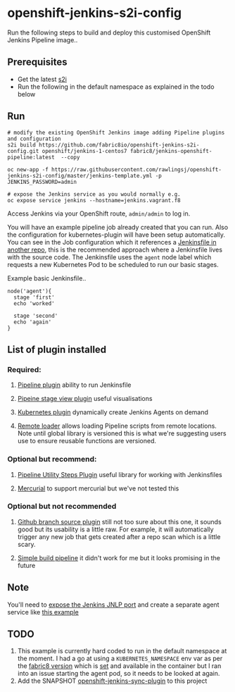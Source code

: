 # openshift-jenkins-s2i-config

Run the following steps to build and deploy this customised OpenShift Jenkins Pipeline image..

## Prerequisites
  - Get the latest [s2i](https://github.com/openshift/source-to-image/releases)
  - Run the following in the default namespace as explained in the todo below

## Run

    # modify the existing OpenShift Jenkins image adding Pipeline plugins and configuration
    s2i build https://github.com/fabric8io/openshift-jenkins-s2i-config.git openshift/jenkins-1-centos7 fabric8/jenkins-openshift-pipeline:latest  --copy

    oc new-app -f https://raw.githubusercontent.com/rawlingsj/openshift-jenkins-s2i-config/master/jenkins-template.yml -p JENKINS_PASSWORD=admin

    # expose the Jenkins service as you would normally e.g.
    oc expose service jenkins --hostname=jenkins.vagrant.f8

Access Jenkins via your OpenShift route, `admin/admin` to log in.

You will have an example pipeline job already created that you can run.  Also the configuration for kubernetes-plugin will have been setup automatically.  You can see in the Job configuration which it references a [Jenkinsfile in another repo](https://github.com/rawlingsj/basic-jenkinsfile), this is the recommended approach where a Jenkinsfile lives with the source code.  The Jenkinsfile uses the `agent` node label which requests a new Kubernetes Pod to be scheduled to run our basic stages.

Example basic Jenkinsfile..

    node('agent'){
      stage 'first'
      echo 'worked'

      stage 'second'
      echo 'again'
    }


## List of plugin installed

### Required:
1. [Pipeline plugin](https://wiki.jenkins-ci.org/display/JENKINS/Pipeline+Plugin)
ability to run Jenkinsfile

2. [Pipeine stage view plugin](https://wiki.jenkins-ci.org/display/JENKINS/Pipeline+Stage+View+Plugin)
useful visualisations

3. [Kubernetes plugin](https://wiki.jenkins-ci.org/display/JENKINS/Kubernetes+Plugin)
dynamically create Jenkins Agents on demand

4. [Remote loader](https://wiki.jenkins-ci.org/display/JENKINS/Pipeline+Remote+Loader+Plugin)
allows loading Pipeline scripts from remote locations.  Note until global library is versioned this is what we're suggesting users use to ensure reusable functions are versioned.

### Optional but recommend:
1. [Pipeline Utility Steps Plugin](https://wiki.jenkins-ci.org/display/JENKINS/Pipeline+Utility+Steps+Plugin)
useful library for working with Jenkinsfiles

2. [Mercurial](https://wiki.jenkins-ci.org/display/JENKINS/Mercurial+Plugin)
to support mercurial but we've not tested this

### Optional but not recommended
1. [Github branch source plugin](https://wiki.jenkins-ci.org/display/JENKINS/CloudBees+GitHub+Branch+Source+Plugin)
still not too sure about this one, it sounds good but its usability is a little raw.  For example, it will automatically trigger any new job that gets created after a repo scan which is a little scary.

2. [Simple build pipeline](https://github.com/jenkinsci/simple-build-for-pipeline-plugin)
it didn't work for me but it looks promising in the future

## Note
You'll need to [expose the Jenkins JNLP port](https://github.com/rawlingsj/openshift-jenkins-s2i-config/blob/master/configuration/config.xml#L80) and create a separate agent service like [this example](https://github.com/rawlingsj/openshift-jenkins-s2i-config/blob/master/jenkins-template.yml#L26-L43)

## TODO
1. This example is currently hard coded to run in the default namespace at the moment.  I had a go at using a `KUBERNETES_NAMESPACE` env var as per the [fabric8 version](https://github.com/fabric8io/jenkins-docker/blob/master/config/config.xml#L159) which is [set](https://github.com/rawlingsj/openshift-jenkins-s2i-config/blob/master/jenkins-template.yml#L65) and available in the container but I ran into an issue starting the agent pod, so it needs to be looked at again.
2. Add the SNAPSHOT [openshift-jenkins-sync-plugin](https://github.com/fabric8io/openshift-jenkins-sync-plugin) to this project
